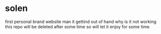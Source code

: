   
# solen
first personal brand website 
man it gettind out of hand 
 why is it not working this repo will be deleted after some time so will let it enjoy for some time 
 
 
